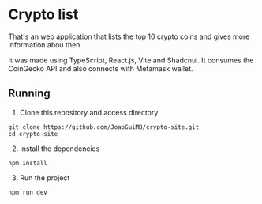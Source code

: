 # Crypto list

That's an web application that lists the top 10 crypto coins and gives more information abou then

It was made using TypeScript, React.js, Vite and Shadcnui. It consumes the CoinGecko API and also connects with Metamask wallet.

## Running

1. Clone this repository and access directory

```
git clone https://github.com/JoaoGuiMB/crypto-site.git
cd crypto-site
```

2. Install the dependencies

```
npm install
```

3. Run the project

```
npm run dev
```

